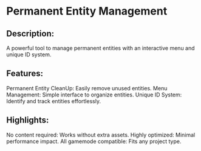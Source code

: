 # Permanent Entity Management

## Description:
A powerful tool to manage permanent entities with an interactive menu and unique ID system.

## Features:

Permanent Entity CleanUp: Easily remove unused entities.
Menu Management: Simple interface to organize entities.
Unique ID System: Identify and track entities effortlessly.

## Highlights:

No content required: Works without extra assets.
Highly optimized: Minimal performance impact.
All gamemode compatible: Fits any project type.

